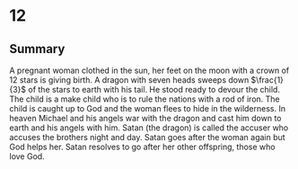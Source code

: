 # 12
## Summary
A pregnant woman clothed in the sun, her feet on the moon with a crown of 12 stars is giving birth. 
A dragon with seven heads sweeps down $\frac{1}{3}$ of the stars to earth with his tail. 
He stood ready to devour the child. The child is a make child who is to rule the nations with a rod of iron.
The child is caught up to God and the woman flees to hide in the wilderness.
In heaven Michael and his angels war with the dragon and cast him down to earth and his angels with him.
Satan (the dragon) is called the accuser who accuses the brothers night and day.
Satan goes after the woman again but God helps her. Satan resolves to go after her other offspring, those who love God.